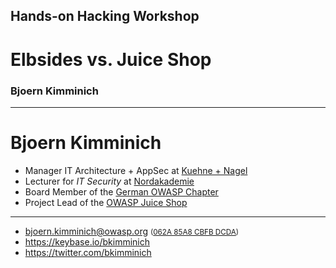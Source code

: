 <!-- $size: 16:9 -->

<!-- page_number: true -->

<!-- footer: Copyright (c) by Bjoern Kimminich | Licensed under CC-BY-SA 4.0 -->

## Hands-on Hacking Workshop

# Elbsides vs. Juice Shop

### Bjoern Kimminich

---

# Bjoern Kimminich

* Manager IT Architecture + AppSec at [Kuehne + Nagel](http://kuehne-nagel.com/)
* Lecturer for _IT Security_ at [Nordakademie](https://www.nordakademie.de/)
* Board Member of the [German OWASP Chapter](https://www.owasp.org/index.php/Germany)
* Project Lead of the [OWASP Juice Shop](https://www.owasp.org/index.php/OWASP_Juice_Shop_Project)

<hr>

* <bjoern.kimminich@owasp.org> <small>([062A 85A8 CBFB DCDA](https://keybase.io/bkimminich/pgp_keys.asc?fingerprint=19c01cb7157e4645e9e2c863062a85a8cbfbdcda))</small>
* <https://keybase.io/bkimminich>
* <https://twitter.com/bkimminich>
